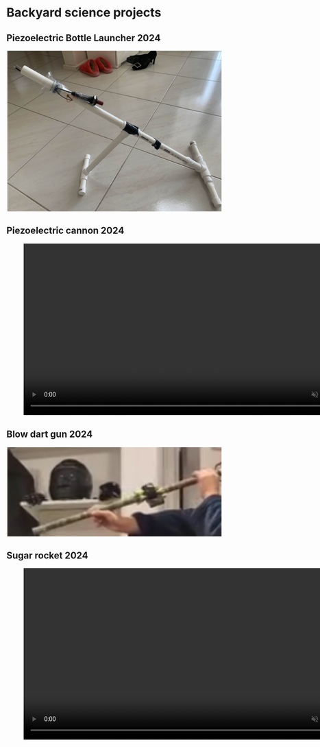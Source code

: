 # Backyard science projects 

## Piezoelectric Bottle Launcher 2024
<figure style="display: block; width: fit-content; margin: auto;">
  <img src="Images/bottlelauncher.jpg" alt="Bottle Launcher" width="500">
</figure>

## Piezoelectric cannon 2024
<figure>
  <video src="Images/patata.mov" controls width="800" loop muted></video>
</figure>

## Blow dart gun 2024
<figure style="display: block; width: fit-content; margin: auto;">
  <img src="Images/dartgun.png" alt="Dart Gun" width="500">
</figure>

## Sugar rocket 2024
<figure>
  <video src="Images/sugarrocket.mov" controls width="800" loop muted></video>
</figure>
